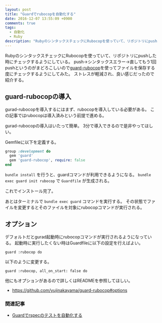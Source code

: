 ```yaml
---
layout: post
title: "Guardでrubocopを自動化する"
date: 2016-12-07 13:55:09 +0900
comments: true
tags: 
  - 自動化 
  - Ruby
description: "RubyのシンタックスチェックにRubocopを使っていて、リポジトリにpushした時にチェックするようにしている。push→シンタックスエラー→直してもう1回pushというのがまどろこしいのでGuardを使ってファイルを保存する度にチェックするようにしてみた。"
---
```


RubyのシンタックスチェックにRubocopを使っていて、リポジトリにpushした時にチェックするようにしている。
push→シンタックスエラー→直してもう1回pushというのがまどろこしいので[guard-rubocop](https://github.com/yujinakayama/guard-rubocop)を使ってファイルを保存する度にチェックするようにしてみた。
ストレスが軽減され、良い感じだったので紹介する。

## guard-rubocopの導入

gurad-rubocopを導入するにはまず、rubocopを導入している必要がある。
この記事ではrubocopは導入済みという前提で進める。

gurad-rubocopの導入はいたって簡単。
3分で導入できるので是非やってほしい。

Gemfileに以下を定義する。

```ruby
group :development do
  gem 'guard'
  gem 'guard-rubocop', require: false
end
```

`bundle install` を行うと、guardコマンドが利用できるようになる。
`bundle exec guard init rubocop` で `Guardfile` が生成される。

これでインストール完了。

あとはターミナルで `bundle exec guard` コマンドを実行する。
その状態でファイルを変更するとそのファイルを対象にrubocopコマンドが実行される。

## オプション

デフォルトだとgurad起動時にrubocopコマンドが実行されるようになっている。
起動時に実行したくない時はGuardfileに以下の設定を行えばよい。

```
guard :rubocop do

```

以下のように変更する。


```
guard :rubocop, all_on_start: false do

```

他にもオプションがあるので詳しくはREADMEを参照してほしい。

* https://github.com/yujinakayama/guard-rubocop#options

### 関連記事

* [Guardでrspecのテストを自動化する](/blog/2016/05/24/introduce-guard-gem-and-guard-rspec/)
